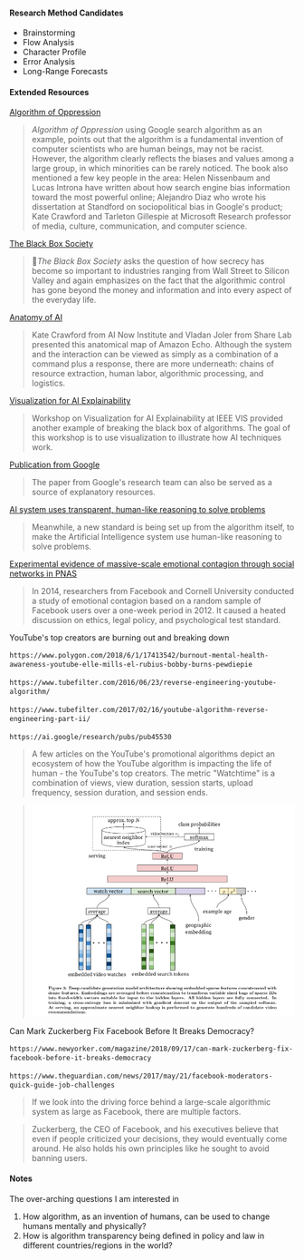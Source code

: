 #### Research Method Candidates
* Brainstorming
* Flow Analysis
* Character Profile
* Error Analysis
* Long-Range Forecasts
#### Extended Resources
[Algorithm of Oppression](https://nyupress.org/books/9781479837243/)

> *Algorithm of Oppression* using Google search algorithm as an example, points out that the algorithm is a fundamental invention of computer scientists who are human beings, may not be racist. However, the algorithm clearly reflects the biases and values among a large group, in which minorities can be rarely noticed. The book also mentioned a few key people in the area: Helen Nissenbaum and Lucas Introna have written about how search engine bias information toward the most powerful online; Alejandro Diaz who wrote his dissertation at Standford on sociopolitical bias in Google's product; Kate Crawford and Tarleton Gillespie at Microsoft Research professor of media, culture, communication, and computer science. 

[The Black Box Society](http://www.hup.harvard.edu/catalog.php?isbn=9780674368279)

> *The Black Box Society* asks the question of how secrecy has become so important to industries ranging from Wall Street to Silicon Valley and again emphasizes on the fact that the algorithmic control has gone beyond the money and information and into every aspect of the everyday life. 

[Anatomy of AI](https://anatomyof.ai)
> Kate Crawford from AI Now Institute and Vladan Joler from Share Lab presented this anatomical map of Amazon Echo. Although the system and the interaction can be viewed as simply as a combination of a command plus a response, there are more underneath: chains of resource extraction, human labor, algorithmic processing, and logistics. 

[Visualization for AI Explainability](https://visxai.io)
> Workshop on Visualization for AI Explainability at IEEE VIS provided another example of breaking the black box of algorithms. The goal of this workshop is to use visualization to illustrate how AI techniques work. 

[Publication from Google](https://ai.google/research/pubs/)
> The paper from Google's research team can also be served as a source of explanatory resources. 

[AI system uses transparent, human-like reasoning to solve problems](http://news.mit.edu/2018/mit-lincoln-laboratory-ai-system-solves-problems-through-human-reasoning-0911)
> Meanwhile, a new standard is being set up from the algorithm itself, to make the Artificial Intelligence system use human-like reasoning to solve problems.  

[Experimental evidence of massive-scale emotional contagion through social networks in PNAS](http://www.pnas.org/content/pnas/111/24/8788.full.pdf)
> In 2014, researchers from Facebook and Cornell University conducted a study of emotional contagion based on a random sample of Facebook users over a one-week period in 2012. It caused a heated discussion on ethics, legal policy, and psychological test standard. 

YouTube's top creators are burning out and breaking down

    https://www.polygon.com/2018/6/1/17413542/burnout-mental-health-awareness-youtube-elle-mills-el-rubius-bobby-burns-pewdiepie

    https://www.tubefilter.com/2016/06/23/reverse-engineering-youtube-algorithm/

    https://www.tubefilter.com/2017/02/16/youtube-algorithm-reverse-engineering-part-ii/

    https://ai.google/research/pubs/pub45530

> A few articles on the YouTube's promotional algorithms depict an ecosystem of how the YouTube algorithm is impacting the life of human - the YouTube's top creators. The metric "Watchtime" is a combination of views, view duration, session starts, upload frequency, session duration, and session ends.

> ![alt text](Assets/youtube.png "DNN for Youtube Recommendation")

Can Mark Zuckerberg Fix Facebook Before It Breaks Democracy?

    https://www.newyorker.com/magazine/2018/09/17/can-mark-zuckerberg-fix-facebook-before-it-breaks-democracy

    https://www.theguardian.com/news/2017/may/21/facebook-moderators-quick-guide-job-challenges 

> If we look into the driving force behind a large-scale algorithmic system as large as Facebook, there are multiple factors. 

> Zuckerberg, the CEO of Facebook, and his executives believe that even if people criticized your decisions, they would eventually come around. He also holds his own principles like he sought to avoid banning users. 

#### Notes
The over-arching questions I am interested in 
1. How algorithm, as an invention of humans, can be used to change humans mentally and physically?
2. How is algorithm transparency being defined in policy and law in different countries/regions in the world?


